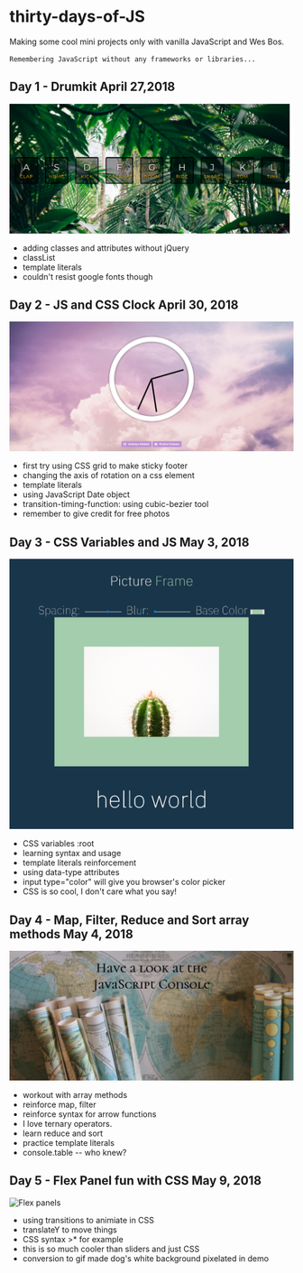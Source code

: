 # thirty-days-of-JS
Making some cool mini projects only with vanilla JavaScript and Wes Bos. 
```
Remembering JavaScript without any frameworks or libraries...
```
## Day 1 - Drumkit April 27,2018

![Drumkit](./drumkit/drumkit.jpg "Drumkit")

* adding classes and attributes without jQuery
* classList
* template literals
* couldn't resist google fonts though

## Day 2 - JS and CSS Clock April 30, 2018

![Clock](./cssClock/clock.jpg "Clock")

* first try using CSS grid to make sticky footer
* changing the axis of rotation on a css element
* template literals
* using JavaScript Date object
* transition-timing-function: using cubic-bezier tool
* remember to give credit for free photos

## Day 3 - CSS Variables and JS May 3, 2018

![Picture Frame](./cssVariables/variables.png "Picture frame")

* CSS variables :root
* learning syntax and usage
* template literals reinforcement
* using data-type attributes
* input type="color" will give you browser's color picker
* CSS is so cool, I don't care what you say!

## Day 4 - Map, Filter, Reduce and Sort array methods May 4, 2018

![Array Cardio](./arrayCardio/arrayCardio.jpg "Array Cardio")

* workout with array methods
* reinforce map, filter
* reinforce syntax for arrow functions
* I love ternary operators.
* learn reduce and sort
* practice template literals
* console.table -- who knew?

## Day 5 - Flex Panel fun with CSS May 9, 2018

![Flex panels](https://user-images.githubusercontent.com/31053210/39838802-392f6bfa-538f-11e8-94d2-c078790587b1.gif)
* using transitions to animiate in CSS
* translateY to move things
* CSS syntax >* for example
* this is so much cooler than sliders and just CSS
* conversion to gif made dog's white background pixelated in demo
